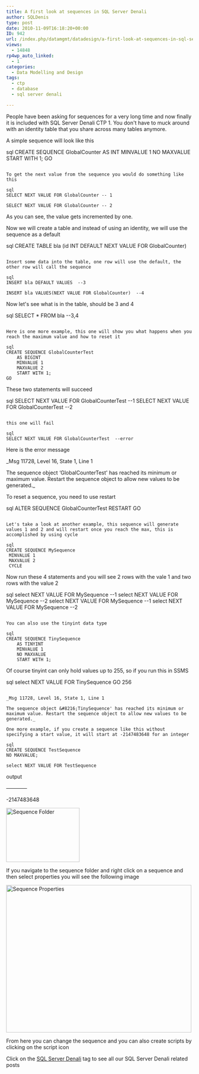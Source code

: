 ```yaml
---
title: A first look at sequences in SQL Server Denali
author: SQLDenis
type: post
date: 2010-11-09T16:18:20+00:00
ID: 942
url: /index.php/datamgmt/datadesign/a-first-look-at-sequences-in-sql-server/
views:
  - 14848
rp4wp_auto_linked:
  - 1
categories:
  - Data Modelling and Design
tags:
  - ctp
  - database
  - sql server denali

---
```

People have been asking for sequences for a very long time and now finally it is included with SQL Server Denali CTP 1. You don't have to muck around with an identity table that you share across many tables anymore.

A simple sequence will look like this

sql
CREATE SEQUENCE GlobalCounter
    AS INT
    MINVALUE 1
    NO MAXVALUE
    START WITH 1;
GO
```

To get the next value from the sequence you would do something like this

sql
SELECT NEXT VALUE FOR GlobalCounter -- 1 

SELECT NEXT VALUE FOR GlobalCounter -- 2
```

As you can see, the value gets incremented by one.

Now we will create a table and instead of using an identity, we will use the sequence as a default

sql
CREATE TABLE bla (id INT DEFAULT NEXT VALUE FOR GlobalCounter)
```

Insert some data into the table, one row will use the default, the other row will call the sequence

sql
INSERT bla DEFAULT VALUES  --3

INSERT bla VALUES(NEXT VALUE FOR GlobalCounter)  --4
```

Now let's see what is in the table, should be 3 and 4

sql
SELECT * FROM bla  --3,4
```

Here is one more example, this one will show you what happens when you reach the maximum value and how to reset it

sql
CREATE SEQUENCE GlobalCounterTest
    AS BIGINT
    MINVALUE 1
    MAXVALUE 2
    START WITH 1;
GO
```

These two statements will succeed

sql
SELECT NEXT VALUE FOR GlobalCounterTest --1
	SELECT NEXT VALUE FOR GlobalCounterTest --2
```

this one will fail

sql
SELECT NEXT VALUE FOR GlobalCounterTest  --error
```

Here is the error message
  
_Msg 11728, Level 16, State 1, Line 1
  
The sequence object &#8216;GlobalCounterTest' has reached its minimum or maximum value. Restart the sequence object to allow new values to be generated._

To reset a sequence, you need to use restart

sql
ALTER SEQUENCE GlobalCounterTest RESTART
GO
```

Let's take a look at another example, this sequence will generate values 1 and 2 and will restart once you reach the max, this is accomplished by using cycle

sql
CREATE SEQUENCE MySequence
 MINVALUE 1
 MAXVALUE 2 
 CYCLE 
```

Now run these 4 statements and you will see 2 rows with the vale 1 and two rows with the value 2

sql
select NEXT VALUE FOR MySequence  --1
 select NEXT VALUE FOR MySequence  --2
 select NEXT VALUE FOR MySequence  --1
 select NEXT VALUE FOR MySequence  --2
```

You can also use the tinyint data type

sql
CREATE SEQUENCE TinySequence
    AS TINYINT
    MINVALUE 1
    NO MAXVALUE
    START WITH 1;
```

Of course tinyint can only hold values up to 255, so if you run this in SSMS

sql
select NEXT VALUE FOR TinySequence
GO 256
```

_Msg 11728, Level 16, State 1, Line 1
  
The sequence object &#8216;TinySequence' has reached its minimum or maximum value. Restart the sequence object to allow new values to be generated._

One more example, if you create a sequence like this without specifying a start value, it will start at -2147483648 for an integer

sql
CREATE SEQUENCE TestSequence
NO MAXVALUE;

select NEXT VALUE FOR TestSequence
```

output
  
&#8212;&#8212;&#8212;&#8212;
  
-2147483648

[<img src="http://farm2.static.flickr.com/1381/5156023263_0e062d4ccc_m.jpg" width="198" height="146" alt="Sequence Folder" />][1]

If you navigate to the sequence folder and right click on a sequence and then select properties you will see the following image
  
[<img src="http://farm2.static.flickr.com/1331/5156018535_f3d2b83047.jpg" width="500" height="398" alt="Sequence Properties" />][2]
  
From here you can change the sequence and you can also create scripts by clicking on the script icon

Click on the [SQL Server Denali][3] tag to see all our SQL Server Denali related posts

 [1]: http://www.flickr.com/photos/denisgobo/5156023263/ "Sequence Folder by Denis Gobo, on Flickr"
 [2]: http://www.flickr.com/photos/denisgobo/5156018535/ "Sequence Properties by Denis Gobo, on Flickr"
 [3]: /index.php/All/sql+server+denali: